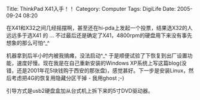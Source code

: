 Title: ThinkPad X41入手！！
Category: Computer
Tags: DigiLife
Date: 2005-09-24 08:20



在X41和X32之间几经摇摆啊，甚至还在hi-pda上发起一个投票，结果选X32的人远远多于选X41 的 ... 不过最后还是确定了X41，4800rpm的硬盘用下来没有事先想象的那么可怕^_^

机器拿到后半小时内被我搞瘫，没法启动^_^ 于是顺便试验了下恢复到出厂设置功能，速度好慢。现在我是在自己重新安装的Windows XP系统上写这篇blog(没错，还是2001年花5块钱购于西安的那张盘)，感觉甚好。下一步是安装Linux，然后考虑把4G的恢复用隐藏分区干掉 - 我用ghost ;-)

引导方式是usb2硬盘盒加从台式机上拆下来的5寸DVD驱动器。

